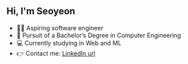 ## Hi, I'm Seoyeon 

- 👩‍💻 Aspiring software engineer 
- 🏫 Pursuit of a Bachelor’s Degree in Computer Engineering
- 💻 Currently studying in Web and ML
- 👉 Contact me: [LinkedIn url](https://www.linkedin.com/in/seoyeon-park-tris1223)

